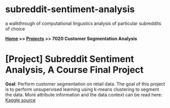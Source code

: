 # subreddit-sentiment-analysis
a walkthrough of computational lingustics analysis of particular subreddits of choice

**[Home](https://yvesmango.github.io/) >> [Projects](https://yvesmango.github.io/projects) >>  7020 Customer Segmentation Analysis**

# [Project] Subreddit Sentiment Analysis, A Course Final Project

**Goal**: Perform customer segmentation on retail data. The goal of this project is to perform  unsupervised learning using k-means clustering to segment the data. More attribute information and the data context can be read here: [Kaggle source](https://www.kaggle.com/datasets/imakash3011/customer-personality-analysis) 

